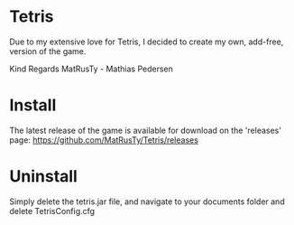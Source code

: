 # Tetris
Due to my extensive love for Tetris, I decided to create my own, add-free, version of the game.

Kind Regards MatRusTy - Mathias Pedersen

# Install
The latest release of the game is available for download on the 'releases' page:
https://github.com/MatRusTy/Tetris/releases

# Uninstall
Simply delete the tetris.jar file, and navigate to your documents folder and delete TetrisConfig.cfg
